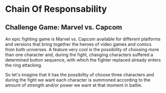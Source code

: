 # Chain Of Responsability
## Challenge Game: Marvel vs. Capcom

An epic fighting game is Marvel vs. Capcom available for different platforms and
versions that bring together the heroes of video games and comics from both 
universes. A feature very cool is the possibility of choosing more than one 
character and, during the fight, changing characters suffered a determined 
button sequence, with which the fighter replaced already enters the ring 
attacking.

So let's imagine that it has the possibility of choose three characters and 
during the fight we want each character is summoned according to the amount of 
strength and/or power we want at that moment in battle.
